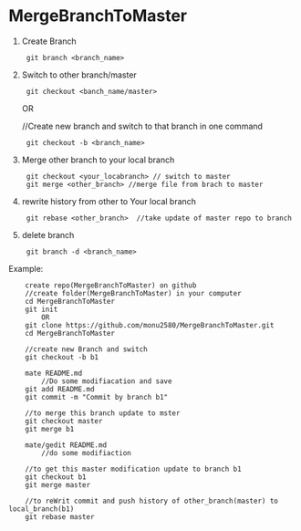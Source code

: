 # MergeBranchToMaster

1. Create Branch 

		git branch <branch_name>
	
2. Switch to other branch/master
	
		git checkout <banch_name/master>
	
	OR
	
	//Create new branch and switch to that branch in one command
	
		git checkout -b <branch_name>
	
3. Merge other branch to your local branch
	
		git checkout <your_locabranch> // switch to master
		git merge <other_branch> //merge file from brach to master
	
4. rewrite history from other to Your local branch
	
		git rebase <other_branch>  //take update of master repo to branch
	
5. delete branch
	
		git branch -d <branch_name>
Example:
		
		create repo(MergeBranchToMaster) on github
		//create folder(MergeBranchToMaster) in your computer
		cd MergeBranchToMaster
		git init
			OR
		git clone https://github.com/monu2580/MergeBranchToMaster.git
		cd MergeBranchToMaster
		
		//create new Branch and switch
		git checkout -b b1
		
		mate README.md
			//Do some modifiacation and save
		git add README.md
		git commit -m "Commit by branch b1"
		
		//to merge this branch update to mster
		git checkout master
		git merge b1
		
		mate/gedit README.md
			//do some modifiaction
			
		//to get this master modification update to branch b1
		git checkout b1
		git merge master
		
		//to reWrit commit and push history of other_branch(master) to local_branch(b1)
		git rebase master
		
